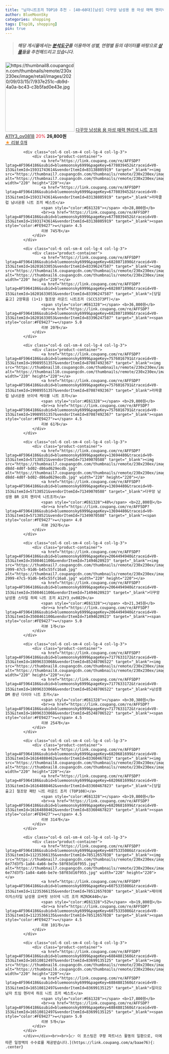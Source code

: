 ```yaml
---
title: "남자니트조끼 TOP10 추천 - [40~60대][남성] 다꾸앙 남성용 용 마성 매력 헨리넥 니트 조끼 A11Y3_ov0818"
author: BlueMoonSky
categories: shopping
tags: [Top10, shopping]
pin: true
---
```


> ##### 해당 게시물에서는 [**분석도구**](https://itemscout.io/)를 이용하여 **성별**, **연령별** 등의 데이터를 바탕으로 [**상품**](https://link.coupang.com/a/baae76)들을 추천해드리고 있습니다.
<div class="container"><div class="row">
            <div class="col-6 col-sm-4 col-lg-4 col-lg-3">
                <div class="product-container">
                    <a href="https://link.coupang.com/re/AFFSDP?lptag=AF5964186&subid=bluemoonsky6999&pageKey=2064493959&traceid=V0-153&itemId=3508459460&vendorItemId=71494619100" target="_blank"><img src="https://thumbnail8.coupangcdn.com/thumbnails/remote/230x230ex/image/retail/images/2020/09/03/15/7/937e251c-db9d-4a0a-bc43-c3b5fad0e43e.jpg" alt="https://thumbnail8.coupangcdn.com/thumbnails/remote/230x230ex/image/retail/images/2020/09/03/15/7/937e251c-db9d-4a0a-bc43-c3b5fad0e43e.jpg" width="220" height="220"></a>
                    <a href="https://link.coupang.com/re/AFFSDP?lptag=AF5964186&subid=bluemoonsky6999&pageKey=2064493959&traceid=V0-153&itemId=3508459460&vendorItemId=71494619100" target="_blank">다꾸앙 남성용 용 마성 매력 헨리넥 니트 조끼 A11Y3_ov0818</a>
                    <span style="color:#E61328">20%</span> <b>26,800원</b>
                    <br><a href="https://link.coupang.com/re/AFFSDP?lptag=AF5964186&subid=bluemoonsky6999&pageKey=2064493959&traceid=V0-153&itemId=3508459460&vendorItemId=71494619100" target="_blank"><span style="color:#FE9427">★</span> 
                    리뷰 0개</a>
                </div>
            </div>
            
            <div class="col-6 col-sm-4 col-lg-4 col-lg-3">
                <div class="product-container">
                    <a href="https://link.coupang.com/re/AFFSDP?lptag=AF5964186&subid=bluemoonsky6999&pageKey=6778039452&traceid=V0-153&itemId=15931743614&vendorItemId=83138805919" target="_blank"><img src="https://thumbnail7.coupangcdn.com/thumbnails/remote/230x230ex/image/vendor_inventory/8ac6/dfa4f418459e6c871b48e6a117a02589afb6b132117f48eae78ce7f75c4a.jpg" alt="https://thumbnail7.coupangcdn.com/thumbnails/remote/230x230ex/image/vendor_inventory/8ac6/dfa4f418459e6c871b48e6a117a02589afb6b132117f48eae78ce7f75c4a.jpg" width="220" height="220"></a>
                    <a href="https://link.coupang.com/re/AFFSDP?lptag=AF5964186&subid=bluemoonsky6999&pageKey=6778039452&traceid=V0-153&itemId=15931743614&vendorItemId=83138805919" target="_blank">라파클럽 남녀공용 니트 조끼 베스트</a>
                    <span style="color:#E61328"></span> <b>28,800원</b>
                    <br><a href="https://link.coupang.com/re/AFFSDP?lptag=AF5964186&subid=bluemoonsky6999&pageKey=6778039452&traceid=V0-153&itemId=15931743614&vendorItemId=83138805919" target="_blank"><span style="color:#FE9427">★</span> 4.5
                    리뷰 745개</a>
                </div>
            </div>
            
            <div class="col-6 col-sm-4 col-lg-4 col-lg-3">
                <div class="product-container">
                    <a href="https://link.coupang.com/re/AFFSDP?lptag=AF5964186&subid=bluemoonsky6999&pageKey=6828071890&traceid=V0-153&itemId=16201633053&vendorItemId=83396247587" target="_blank"><img src="https://thumbnail6.coupangcdn.com/thumbnails/remote/230x230ex/image/vendor_inventory/b989/576b8534a8ee659d04c50d19af4de21b5efa79471c57ee08b1d0604cb538.jpg" alt="https://thumbnail6.coupangcdn.com/thumbnails/remote/230x230ex/image/vendor_inventory/b989/576b8534a8ee659d04c50d19af4de21b5efa79471c57ee08b1d0604cb538.jpg" width="220" height="220"></a>
                    <a href="https://link.coupang.com/re/AFFSDP?lptag=AF5964186&subid=bluemoonsky6999&pageKey=6828071890&traceid=V0-153&itemId=16201633053&vendorItemId=83396247587" target="_blank">[당일출고] 2장묶음 (1+1) 철조망 라운드 니트조끼 (SCC5373PT)</a>
                    <span style="color:#E61328"></span> <b>36,800원</b>
                    <br><a href="https://link.coupang.com/re/AFFSDP?lptag=AF5964186&subid=bluemoonsky6999&pageKey=6828071890&traceid=V0-153&itemId=16201633053&vendorItemId=83396247587" target="_blank"><span style="color:#FE9427">★</span> 5.0
                    리뷰 20개</a>
                </div>
            </div>
            
            <div class="col-6 col-sm-4 col-lg-4 col-lg-3">
                <div class="product-container">
                    <a href="https://link.coupang.com/re/AFFSDP?lptag=AF5964186&subid=bluemoonsky6999&pageKey=7576016791&traceid=V0-153&itemId=19989551357&vendorItemId=87087492367" target="_blank"><img src="https://thumbnail10.coupangcdn.com/thumbnails/remote/230x230ex/image/vendor_inventory/9ac9/18dcf5356676c5b9f63311df5d54c1edef29add95fec135e2347dbbd0a9f.jpg" alt="https://thumbnail10.coupangcdn.com/thumbnails/remote/230x230ex/image/vendor_inventory/9ac9/18dcf5356676c5b9f63311df5d54c1edef29add95fec135e2347dbbd0a9f.jpg" width="220" height="220"></a>
                    <a href="https://link.coupang.com/re/AFFSDP?lptag=AF5964186&subid=bluemoonsky6999&pageKey=7576016791&traceid=V0-153&itemId=19989551357&vendorItemId=87087492367" target="_blank">라파클럽 남녀공용 브이넥 케이블 니트 조끼</a>
                    <span style="color:#E61328"></span> <b>29,800원</b>
                    <br><a href="https://link.coupang.com/re/AFFSDP?lptag=AF5964186&subid=bluemoonsky6999&pageKey=7576016791&traceid=V0-153&itemId=19989551357&vendorItemId=87087492367" target="_blank"><span style="color:#FE9427">★</span> 4.5
                    리뷰 61개</a>
                </div>
            </div>
            
            <div class="col-6 col-sm-4 col-lg-4 col-lg-3">
                <div class="product-container">
                    <a href="https://link.coupang.com/re/AFFSDP?lptag=AF5964186&subid=bluemoonsky6999&pageKey=13694480&traceid=V0-153&itemId=57138521&vendorItemId=71349070588" target="_blank"><img src="https://thumbnail7.coupangcdn.com/thumbnails/remote/230x230ex/image/vendor_inventory/images/2017/01/26/10/7/4214d7ba-d8dd-4d0f-bd02-d86ad629ecdb.jpg" alt="https://thumbnail7.coupangcdn.com/thumbnails/remote/230x230ex/image/vendor_inventory/images/2017/01/26/10/7/4214d7ba-d8dd-4d0f-bd02-d86ad629ecdb.jpg" width="220" height="220"></a>
                    <a href="https://link.coupang.com/re/AFFSDP?lptag=AF5964186&subid=bluemoonsky6999&pageKey=13694480&traceid=V0-153&itemId=57138521&vendorItemId=71349070588" target="_blank">다꾸앙 남성용 BR 오피 헨리넥 니트조끼</a>
                    <span style="color:#E61328">48%</span> <b>22,800원</b>
                    <br><a href="https://link.coupang.com/re/AFFSDP?lptag=AF5964186&subid=bluemoonsky6999&pageKey=13694480&traceid=V0-153&itemId=57138521&vendorItemId=71349070588" target="_blank"><span style="color:#FE9427">★</span> 4.0
                    리뷰 292개</a>
                </div>
            </div>
            
            <div class="col-6 col-sm-4 col-lg-4 col-lg-3">
                <div class="product-container">
                    <a href="https://link.coupang.com/re/AFFSDP?lptag=AF5964186&subid=bluemoonsky6999&pageKey=2064494940&traceid=V0-153&itemId=3508461100&vendorItemId=71494620923" target="_blank"><img src="https://thumbnail7.coupangcdn.com/thumbnails/remote/230x230ex/image/retail/images/2020/09/03/15/1/e8ee03a3-2999-47c5-91d6-b45c55fc16a8.jpg" alt="https://thumbnail7.coupangcdn.com/thumbnails/remote/230x230ex/image/retail/images/2020/09/03/15/1/e8ee03a3-2999-47c5-91d6-b45c55fc16a8.jpg" width="220" height="220"></a>
                    <a href="https://link.coupang.com/re/AFFSDP?lptag=AF5964186&subid=bluemoonsky6999&pageKey=2064494940&traceid=V0-153&itemId=3508461100&vendorItemId=71494620923" target="_blank">다꾸앙 남성용 스타일 하찌 니트 조끼 A12Y3_ov0829</a>
                    <span style="color:#E61328"></span> <b>21,345원</b>
                    <br><a href="https://link.coupang.com/re/AFFSDP?lptag=AF5964186&subid=bluemoonsky6999&pageKey=2064494940&traceid=V0-153&itemId=3508461100&vendorItemId=71494620923" target="_blank"><span style="color:#FE9427">★</span> 5.0
                    리뷰 1개</a>
                </div>
            </div>
            
            <div class="col-6 col-sm-4 col-lg-4 col-lg-3">
                <div class="product-container">
                    <a href="https://link.coupang.com/re/AFFSDP?lptag=AF5964186&subid=bluemoonsky6999&pageKey=7177633172&traceid=V0-153&itemId=18096333068&vendorItemId=85248706522" target="_blank"><img src="https://thumbnail8.coupangcdn.com/thumbnails/remote/230x230ex/image/rs_quotation_api/imygoqyo/eb2609fe9d094f58995d04f81138ec42.JPG" alt="https://thumbnail8.coupangcdn.com/thumbnails/remote/230x230ex/image/rs_quotation_api/imygoqyo/eb2609fe9d094f58995d04f81138ec42.JPG" width="220" height="220"></a>
                    <a href="https://link.coupang.com/re/AFFSDP?lptag=AF5964186&subid=bluemoonsky6999&pageKey=7177633172&traceid=V0-153&itemId=18096333068&vendorItemId=85248706522" target="_blank">남성용 DM 중년 다이아 니트 조끼</a>
                    <span style="color:#E61328"></span> <b>30,380원</b>
                    <br><a href="https://link.coupang.com/re/AFFSDP?lptag=AF5964186&subid=bluemoonsky6999&pageKey=7177633172&traceid=V0-153&itemId=18096333068&vendorItemId=85248706522" target="_blank"><span style="color:#FE9427">★</span> 4.5
                    리뷰 254개</a>
                </div>
            </div>
            
            <div class="col-6 col-sm-4 col-lg-4 col-lg-3">
                <div class="product-container">
                    <a href="https://link.coupang.com/re/AFFSDP?lptag=AF5964186&subid=bluemoonsky6999&pageKey=6820681699&traceid=V0-153&itemId=16164888462&vendorItemId=83360467823" target="_blank"><img src="https://thumbnail8.coupangcdn.com/thumbnails/remote/230x230ex/image/vendor_inventory/0a44/f6bd4c865a672dbc7dfbc36623002601413c71d45acd04be18051e86e414.jpg" alt="https://thumbnail8.coupangcdn.com/thumbnails/remote/230x230ex/image/vendor_inventory/0a44/f6bd4c865a672dbc7dfbc36623002601413c71d45acd04be18051e86e414.jpg" width="220" height="220"></a>
                    <a href="https://link.coupang.com/re/AFFSDP?lptag=AF5964186&subid=bluemoonsky6999&pageKey=6820681699&traceid=V0-153&itemId=16164888462&vendorItemId=83360467823" target="_blank">[당일출고] 철조망 패턴 니트 라운드 조끼 (TOP108)</a>
                    <span style="color:#E61328"></span> <b>19,800원</b>
                    <br><a href="https://link.coupang.com/re/AFFSDP?lptag=AF5964186&subid=bluemoonsky6999&pageKey=6820681699&traceid=V0-153&itemId=16164888462&vendorItemId=83360467823" target="_blank"><span style="color:#FE9427">★</span> 4.5
                    리뷰 314개</a>
                </div>
            </div>
            
            <div class="col-6 col-sm-4 col-lg-4 col-lg-3">
                <div class="product-container">
                    <a href="https://link.coupang.com/re/AFFSDP?lptag=AF5964186&subid=bluemoonsky6999&pageKey=6075335086&traceid=V0-153&itemId=11235366135&vendorItemId=78512657038" target="_blank"><img src="https://thumbnail7.coupangcdn.com/thumbnails/remote/230x230ex/image/retail/images/7125911260797048-6e77d3f5-1a84-4a66-be7e-58f03d16f955.jpg" alt="https://thumbnail7.coupangcdn.com/thumbnails/remote/230x230ex/image/retail/images/7125911260797048-6e77d3f5-1a84-4a66-be7e-58f03d16f955.jpg" width="220" height="220"></a>
                    <a href="https://link.coupang.com/re/AFFSDP?lptag=AF5964186&subid=bluemoonsky6999&pageKey=6075335086&traceid=V0-153&itemId=11235366135&vendorItemId=78512657038" target="_blank">제이에이치스타일 남성용 오버핏 브이넥 니트 조끼 MZROK440</a>
                    <span style="color:#E61328">52%</span> <b>19,800원</b>
                    <br><a href="https://link.coupang.com/re/AFFSDP?lptag=AF5964186&subid=bluemoonsky6999&pageKey=6075335086&traceid=V0-153&itemId=11235366135&vendorItemId=78512657038" target="_blank"><span style="color:#FE9427">★</span> 4.5
                    리뷰 101개</a>
                </div>
            </div>
            
            <div class="col-6 col-sm-4 col-lg-4 col-lg-3">
                <div class="product-container">
                    <a href="https://link.coupang.com/re/AFFSDP?lptag=AF5964186&subid=bluemoonsky6999&pageKey=6884881560&traceid=V0-153&itemId=16510812497&vendorItemId=83699135125" target="_blank"><img src="https://thumbnail6.coupangcdn.com/thumbnails/remote/230x230ex/image/vendor_inventory/fa21/91a53e9323f89ff198e101682b2e09822aea0ea5ea53d48d83dab9515443.png" alt="https://thumbnail6.coupangcdn.com/thumbnails/remote/230x230ex/image/vendor_inventory/fa21/91a53e9323f89ff198e101682b2e09822aea0ea5ea53d48d83dab9515443.png" width="220" height="220"></a>
                    <a href="https://link.coupang.com/re/AFFSDP?lptag=AF5964186&subid=bluemoonsky6999&pageKey=6884881560&traceid=V0-153&itemId=16510812497&vendorItemId=83699135125" target="_blank">일이오 남자 트임 헨리넥 하프 니트 조끼 베스트</a>
                    <span style="color:#E61328"></span> <b>17,800원</b>
                    <br><a href="https://link.coupang.com/re/AFFSDP?lptag=AF5964186&subid=bluemoonsky6999&pageKey=6884881560&traceid=V0-153&itemId=16510812497&vendorItemId=83699135125" target="_blank"><span style="color:#FE9427">★</span> 5.0
                    리뷰 5개</a>
                </div>
            </div>
            </div></div><br><br>[👉 이 포스팅은 쿠팡 파트너스 활동의 일환으로, 이에 따른 일정액의 수수료를 제공받습니다.](https://link.coupang.com/a/baae76){: .center}